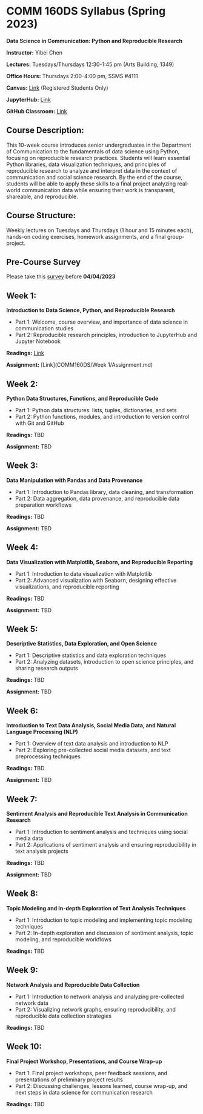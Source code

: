 # COMM 160DS Syllabus (Spring 2023)

**Data Science in Communication: Python and Reproducible Research**

**Instructor:** Yibei Chen

**Lectures:** Tuesdays/Thursdays 12\:30-1:45 pm (Arts Building, 1349)

**Office Hours:** Thursdays 2\:00-4:00 pm, SSMS \#4111

**Canvas:** [Link](https://ucsb.instructure.com/courses/7864) (Registered Students Only)

**JupyterHub:** [Link](https://comm160ds.lsit.ucsb.edu)

**GitHub Classroom:** [Link](https://classroom.github.com/classrooms/128882250-comm160ds-s23)

## Course Description:
This 10-week course introduces senior undergraduates in the Department of Communication to the fundamentals of data science using Python, focusing on reproducible research practices. Students will learn essential Python libraries, data visualization techniques, and principles of reproducible research to analyze and interpret data in the context of communication and social science research. By the end of the course, students will be able to apply these skills to a final project analyzing real-world communication data while ensuring their work is transparent, shareable, and reproducible.

## Course Structure: 
Weekly lectures on Tuesdays and Thursdays (1 hour and 15 minutes each), hands-on coding exercises, homework assignments, and a final group-project.

## Pre-Course Survey

Please take this [survey](https://forms.gle/dkTaauehBxCDqvpf8) before **04/04/2023**

<!-- This anonymous pre-course survey is designed to help us understand your current knowledge and experience in Python programming, data science, and reproducible research. Your responses will not impact your grades or standing in the course. The information collected will be used to tailor our teaching approach, ensure that the course content is relevant to your learning goals, and assess teaching outcomes. Thank you for your valuable input. -->

## Week 1: 

**Introduction to Data Science, Python, and Reproducible Research**

- Part 1: Welcome, course overview, and importance of data science in communication studies
- Part 2: Reproducible research principles, introduction to JupyterHub and Jupyter Notebook

**Readings:** [Link](Readings.md#week-1-introduction-to-data-science-python-and-reproducible-research)

**Assignment:** [Link](COMM160DS/Week 1/Assignment.md)

## Week 2: 

**Python Data Structures, Functions, and Reproducible Code**

- Part 1: Python data structures: lists, tuples, dictionaries, and sets
- Part 2: Python functions, modules, and introduction to version control with Git and GitHub

**Readings:** TBD

**Assignment:** TBD

## Week 3: 

**Data Manipulation with Pandas and Data Provenance**

- Part 1: Introduction to Pandas library, data cleaning, and transformation
- Part 2: Data aggregation, data provenance, and reproducible data preparation workflows

**Readings:** TBD

**Assignment:** TBD

## Week 4: 

**Data Visualization with Matplotlib, Seaborn, and Reproducible Reporting**

- Part 1: Introduction to data visualization with Matplotlib
- Part 2: Advanced visualization with Seaborn, designing effective visualizations, and reproducible reporting

**Readings:** TBD

**Assignment:** TBD

## Week 5: 

**Descriptive Statistics, Data Exploration, and Open Science**

- Part 1: Descriptive statistics and data exploration techniques
- Part 2: Analyzing datasets, introduction to open science principles, and sharing research outputs

**Readings:** TBD

**Assignment:** TBD

## Week 6: 

**Introduction to Text Data Analysis, Social Media Data, and Natural Language Processing (NLP)**

- Part 1: Overview of text data analysis and introduction to NLP
- Part 2: Exploring pre-collected social media datasets, and text preprocessing techniques

**Readings:** TBD

**Assignment:** TBD

## Week 7: 

**Sentiment Analysis and Reproducible Text Analysis in Communication Research**

- Part 1: Introduction to sentiment analysis and techniques using social media data
- Part 2: Applications of sentiment analysis and ensuring reproducibility in text analysis projects

**Readings:** TBD

**Assignment:** TBD

## Week 8: 

**Topic Modeling and In-depth Exploration of Text Analysis Techniques**

- Part 1: Introduction to topic modeling and implementing topic modeling techniques
- Part 2: In-depth exploration and discussion of sentiment analysis, topic modeling, and reproducible workflows

**Readings:** TBD

## Week 9: 

**Network Analysis and Reproducible Data Collection**

- Part 1: Introduction to network analysis and analyzing pre-collected network data
- Part 2: Visualizing network graphs, ensuring reproducibility, and reproducible data collection strategies

**Readings:** TBD


## Week 10: 

**Final Project Workshop, Presentations, and Course Wrap-up**

- Part 1: Final project workshops, peer feedback sessions, and presentations of preliminary project results
- Part 2: Discussing challenges, lessons learned, course wrap-up, and next steps in data science for communication research

**Readings:** TBD
